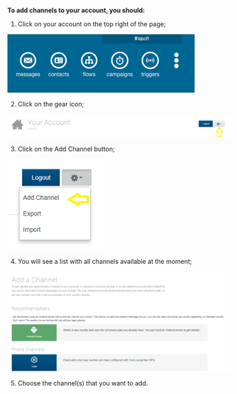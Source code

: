 **To add channels to your account, you should:**

1. Click on your account on the top right of the page;

![](/img/channel/account.png)

2. Click on the gear icon;

![](/img/channel/channel4.png)

3. Click on the Add Channel button;

![](/img/channel/channel3.png)

4. You will see a list with all channels available at the moment;

![](/img/channel/channel2.png)

5. Choose the channel(s) that you want to add.
